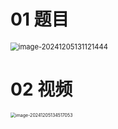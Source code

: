 # 01 题目

<img src="C:\Users\Administrator\AppData\Roaming\Typora\typora-user-images\image-20241205131121444.png" alt="image-20241205131121444" style="zoom: 80%;" />



# 02 视频

<img src="C:\Users\Administrator\AppData\Roaming\Typora\typora-user-images\image-20241205134517053.png" alt="image-20241205134517053" style="zoom:50%;" />
